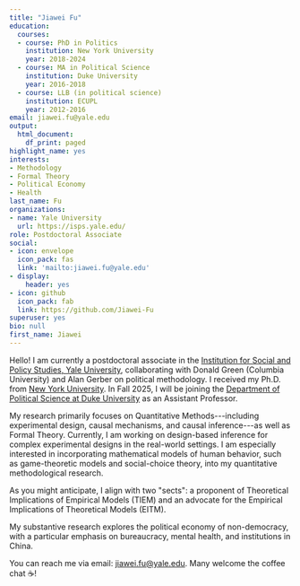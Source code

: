 ```yaml
---
title: "Jiawei Fu"
education:
  courses:
  - course: PhD in Politics
    institution: New York University
    year: 2018-2024
  - course: MA in Political Science
    institution: Duke University
    year: 2016-2018
  - course: LLB (in political science)
    institution: ECUPL
    year: 2012-2016
email: jiawei.fu@yale.edu
output:
  html_document:
    df_print: paged
highlight_name: yes
interests:
- Methodology
- Formal Theory
- Political Economy
- Health
last_name: Fu
organizations:
- name: Yale University
  url: https://isps.yale.edu/
role: Postdoctoral Associate
social:
- icon: envelope
  icon_pack: fas
  link: 'mailto:jiawei.fu@yale.edu'
- display:
    header: yes
- icon: github
  icon_pack: fab
  link: https://github.com/Jiawei-Fu
superuser: yes
bio: null
first_name: Jiawei
---
```


Hello! I am currently a postdoctoral associate in the [Institution for Social and Policy Studies, Yale University](https://isps.yale.edu/), collaborating with Donald Green (Columbia University) and Alan Gerber on political methodology. I received my Ph.D. from [New York University](https://as.nyu.edu/departments/politics.html). In Fall 2025, I will be joining the [Department of Political Science at Duke University](https://polisci.duke.edu/) as an Assistant Professor.

My research primarily focuses on Quantitative Methods---including experimental design, causal mechanisms, and causal inference---as well as Formal Theory. Currently, I am working on design-based inference for complex experimental designs in the real-world settings. I am especially interested in incorporating mathematical models of human behavior, such as game-theoretic models and social-choice theory, into my quantitative methodological research. 

As you might anticipate, I align with two "sects": a proponent of Theoretical Implications of Empirical Models (TIEM) and an advocate for the Empirical Implications of Theoretical Models (EITM).

My substantive research explores the political economy of non-democracy, with a particular emphasis on bureaucracy, mental health, and institutions in China. 

You can reach me via email: [jiawei.fu@yale.edu](mailto:jiawei.fu@yale.edu). Many welcome the coffee chat :coffee:!

